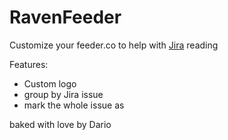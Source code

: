# RavenFeeder

Customize your feeder.co to help with [Jira](https://www.atlassian.com/software/jira) reading

Features:

- Custom logo
- group by Jira issue
- mark the whole issue as

baked with love by Dario
